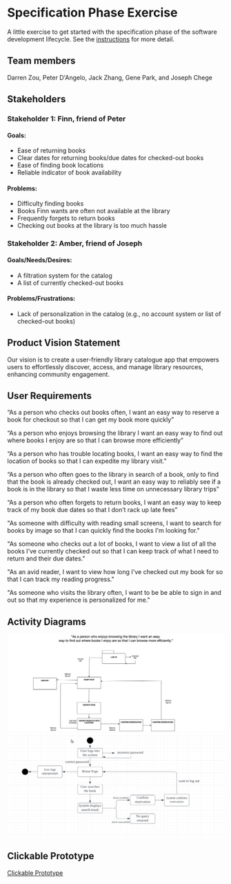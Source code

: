 # Specification Phase Exercise

A little exercise to get started with the specification phase of the software development lifecycle. See the [instructions](instructions.md) for more detail.

## Team members

Darren Zou, Peter D'Angelo, Jack Zhang, Gene Park, and Joseph Chege

## Stakeholders

### Stakeholder 1: Finn, friend of Peter

#### Goals:
- Ease of returning books
- Clear dates for returning books/due dates for checked-out books
- Ease of finding book locations
- Reliable indicator of book availability

#### Problems:
- Difficulty finding books
- Books Finn wants are often not available at the library
- Frequently forgets to return books
- Checking out books at the library is too much hassle

### Stakeholder 2: Amber, friend of Joseph

#### Goals/Needs/Desires:
- A filtration system for the catalog
- A list of currently checked-out books

#### Problems/Frustrations:
- Lack of personalization in the catalog (e.g., no account system or list of checked-out books)

## Product Vision Statement

Our vision is to create a user-friendly library catalogue app that empowers users to effortlessly discover, access, and manage library resources, enhancing community engagement.

## User Requirements

“As a person who checks out books often, I want an easy way to reserve a book for checkout so that I can get my book more quickly”

“As a person who enjoys browsing the library I want an easy way to find out where books I enjoy are so that I can browse more efficiently”

“As a person who has trouble locating books, I want an easy way to find the location of books so that I can expedite my library visit.”

“As a person who often goes to the library in search of a book, only to find that the book is already checked out, I want an easy way to reliably see if a book is in the library so that I waste less time on unnecessary library trips”

“As a person who often forgets to return books, I want an easy way to keep track of my book due dates so that I don’t rack up late fees”

"As someone with difficulty with reading small screens, I want to search for books by image so that I can quickly find the books I'm looking for."

"As someone who checks out a lot of books, I want to view a list of all the books I’ve currently checked out so that I can keep track of what I need to return and their due dates."

"As an avid reader, I want to view how long I've checked out my book for so that I can track my reading progress."

"As someone who visits the library often, I want to be be able to sign in and out so that my experience is personalized for me."

## Activity Diagrams

<img width="1099" alt="image" src="image.png">
<img width="1099" alt="image2" src="image2.png">


## Clickable Prototype

[Clickable Prototype](https://www.figma.com/design/eUVBU7TmSrih3D7bQJ3RDx/Clickable-Prototype?node-id=0-1&t=YIr7W0VqBvckRiag-1)

